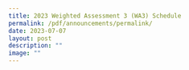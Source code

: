 ```yaml
---
title: 2023 Weighted Assessment 3 (WA3) Schedule
permalink: /pdf/announcements/permalink/
date: 2023-07-07
layout: post
description: ""
image: ""
---
```


